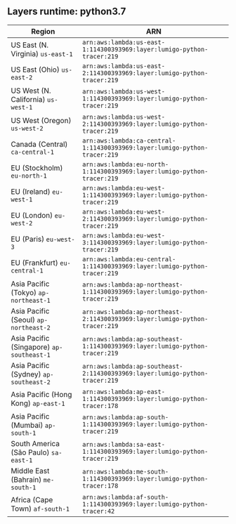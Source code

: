 Layers runtime: python3.7
----
| Region | ARN |
| --- | --- |
|US East (N. Virginia)  `us-east-1`|`arn:aws:lambda:us-east-1:114300393969:layer:lumigo-python-tracer:219`|
|US East (Ohio)  `us-east-2`|`arn:aws:lambda:us-east-2:114300393969:layer:lumigo-python-tracer:219`|
|US West (N. California)  `us-west-1`|`arn:aws:lambda:us-west-1:114300393969:layer:lumigo-python-tracer:219`|
|US West (Oregon)  `us-west-2`|`arn:aws:lambda:us-west-2:114300393969:layer:lumigo-python-tracer:219`|
|Canada (Central)  `ca-central-1`|`arn:aws:lambda:ca-central-1:114300393969:layer:lumigo-python-tracer:219`|
|EU (Stockholm)  `eu-north-1`|`arn:aws:lambda:eu-north-1:114300393969:layer:lumigo-python-tracer:219`|
|EU (Ireland)  `eu-west-1`|`arn:aws:lambda:eu-west-1:114300393969:layer:lumigo-python-tracer:219`|
|EU (London)  `eu-west-2`|`arn:aws:lambda:eu-west-2:114300393969:layer:lumigo-python-tracer:219`|
|EU (Paris)  `eu-west-3`|`arn:aws:lambda:eu-west-3:114300393969:layer:lumigo-python-tracer:219`|
|EU (Frankfurt)  `eu-central-1`|`arn:aws:lambda:eu-central-1:114300393969:layer:lumigo-python-tracer:219`|
|Asia Pacific (Tokyo)  `ap-northeast-1`|`arn:aws:lambda:ap-northeast-1:114300393969:layer:lumigo-python-tracer:219`|
|Asia Pacific (Seoul)  `ap-northeast-2`|`arn:aws:lambda:ap-northeast-2:114300393969:layer:lumigo-python-tracer:219`|
|Asia Pacific (Singapore)  `ap-southeast-1`|`arn:aws:lambda:ap-southeast-1:114300393969:layer:lumigo-python-tracer:219`|
|Asia Pacific (Sydney)  `ap-southeast-2`|`arn:aws:lambda:ap-southeast-2:114300393969:layer:lumigo-python-tracer:219`|
|Asia Pacific (Hong Kong)  `ap-east-1`|`arn:aws:lambda:ap-east-1:114300393969:layer:lumigo-python-tracer:178`|
|Asia Pacific (Mumbai)  `ap-south-1`|`arn:aws:lambda:ap-south-1:114300393969:layer:lumigo-python-tracer:219`|
|South America (São Paulo)  `sa-east-1`|`arn:aws:lambda:sa-east-1:114300393969:layer:lumigo-python-tracer:219`|
|Middle East (Bahrain)  `me-south-1`|`arn:aws:lambda:me-south-1:114300393969:layer:lumigo-python-tracer:178`|
|Africa (Cape Town)  `af-south-1`|`arn:aws:lambda:af-south-1:114300393969:layer:lumigo-python-tracer:42`|
